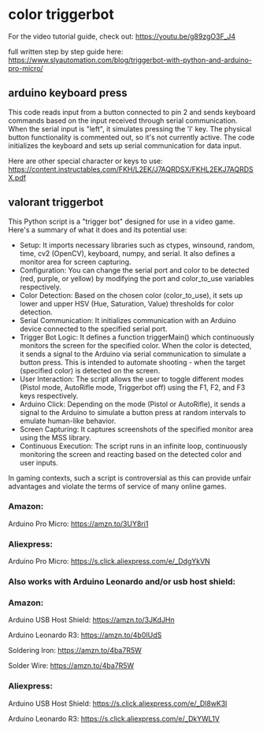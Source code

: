# color triggerbot

For the video tutorial guide, check out: https://youtu.be/g89zgO3F_J4

full written step by step guide here: https://www.slyautomation.com/blog/triggerbot-with-python-and-arduino-pro-micro/

## arduino keyboard press
This code reads input from a button connected to pin 2 and sends keyboard commands based on the input received through serial communication. When the serial input is "left", it simulates pressing the 'l' key. The physical button functionality is commented out, so it's not currently active. 
The code initializes the keyboard and sets up serial communication for data input.

Here are other special character or keys to use: https://content.instructables.com/FKH/L2EK/J7AQRDSX/FKHL2EKJ7AQRDSX.pdf

## valorant triggerbot
This Python script is a "trigger bot" designed for use in a video game. Here's a summary of what it does and its potential use:
- Setup: It imports necessary libraries such as ctypes, winsound, random, time, cv2 (OpenCV), keyboard, numpy, and serial. It also defines a monitor area for screen capturing.
- Configuration: You can change the serial port and color to be detected (red, purple, or yellow) by modifying the port and color_to_use variables respectively.
- Color Detection: Based on the chosen color (color_to_use), it sets up lower and upper HSV (Hue, Saturation, Value) thresholds for color detection.
- Serial Communication: It initializes communication with an Arduino device connected to the specified serial port.
- Trigger Bot Logic: It defines a function triggerMain() which continuously monitors the screen for the specified color. When the color is detected, it sends a signal to the Arduino via serial communication to simulate a button press. This is intended to automate shooting - when the target (specified color) is detected on the screen.
- User Interaction: The script allows the user to toggle different modes (Pistol mode, AutoRifle mode, Triggerbot off) using the F1, F2, and F3 keys respectively.
- Arduino Click: Depending on the mode (Pistol or AutoRifle), it sends a signal to the Arduino to simulate a button press at random intervals to emulate human-like behavior.
- Screen Capturing: It captures screenshots of the specified monitor area using the MSS library.
- Continuous Execution: The script runs in an infinite loop, continuously monitoring the screen and reacting based on the detected color and user inputs.

In gaming contexts, such a script is controversial as this can provide unfair advantages and violate the terms of service of many online games.

### Amazon:

Arduino Pro Micro: https://amzn.to/3UY8ri1

### Aliexpress:

Arduino Pro Micro: https://s.click.aliexpress.com/e/_DdgYkVN

### Also works with Arduino Leonardo and/or usb host shield:

### Amazon:

Arduino USB Host Shield: https://amzn.to/3JKdJHn

Arduino Leonardo R3: https://amzn.to/4b0IUdS

Soldering Iron: https://amzn.to/4ba7R5W

Solder Wire: https://amzn.to/4ba7R5W

### Aliexpress:

Arduino USB Host Shield: https://s.click.aliexpress.com/e/_Dl8wK3l

Arduino Leonardo R3: https://s.click.aliexpress.com/e/_DkYWL1V
